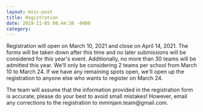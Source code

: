 ```yaml
---
layout: misc-post
title: Registration
date: 2019-11-05 08:44:38 -0400
category: 
---
```


<p>Registration will open on March 10, 2021 and close on April 14, 2021. The forms will be taken down after this time and no later submissions will be considered for this year's event. Additionally, no more than 30 teams will be admitted this year. We'll only be considering 2 teams per school from March 10 to March 24. If we have any remaining spots open, we'll open up the registration to anyone else who wants to register on March 24.
</p>
<p>The team will assume that the information provided in the registration form is accurate; please do your best to avoid small mistakes! However, email any corrections to the registration to mmmjam.team@gmail.com.
</p>